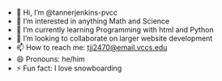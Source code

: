 - 👋 Hi, I’m @tannerjenkins-pvcc
- 👀 I’m interested in anything Math and Science
- 🌱 I’m currently learning Programming with html and Python
- 💞️ I’m looking to collaborate on larger website development
- 📫 How to reach me: tjj2470@email.vccs.edu
- 😄 Pronouns: he/him
- ⚡ Fun fact: I love snowboarding

<!---
tannerjenkins-pvcc/tannerjenkins-pvcc is a ✨ special ✨ repository because its `README.md` (this file) appears on your GitHub profile.
You can click the Preview link to take a look at your changes.
--->

